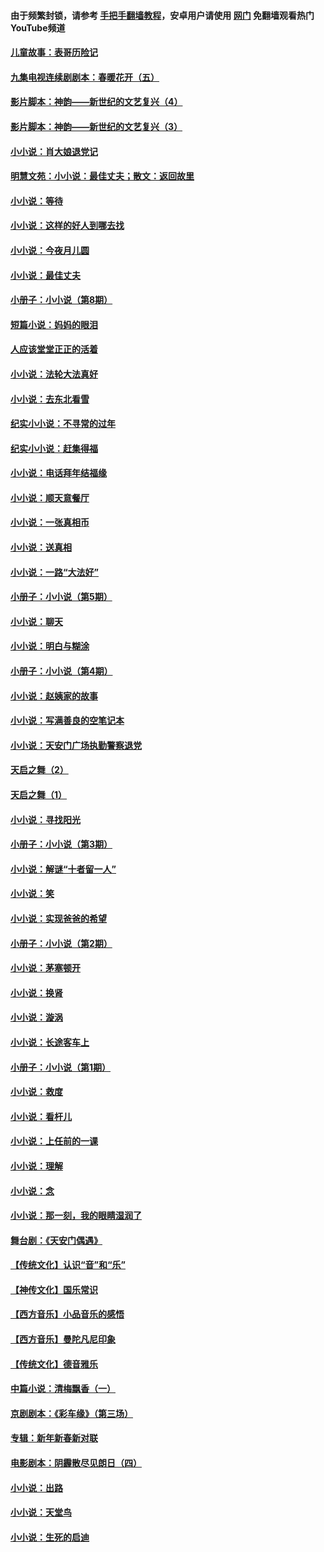 #### 由于频繁封锁，请参考 [手把手翻墙教程](https://github.com/gfw-breaker/guides/wiki/)，安卓用户请使用 [网门](https://github.com/gfw-breaker/nogfw/blob/master/dl.md?t=06052101) 免翻墙观看热门YouTube频道 

#### [儿童故事：表哥历险记](../pages/328/383535.md?t=06052101) 

#### [九集电视连续剧剧本：春暖花开（五）](../pages/328/275919.md?t=06052101) 

#### [影片脚本：神韵——新世纪的文艺复兴（4）](../pages/328/266089.md?t=06052101) 

#### [影片脚本：神韵——新世纪的文艺复兴（3）](../pages/328/266087.md?t=06052101) 

#### [小小说：肖大娘退党记](../pages/328/239807.md?t=06052101) 

#### [明慧文苑：小小说：最佳丈夫；散文：返回故里](../pages/328/3439.md?t=06052101) 

#### [小小说：等待](../pages/328/223927.md?t=06052101) 

#### [小小说：这样的好人到哪去找](../pages/328/209396.md?t=06052101) 

#### [小小说：今夜月儿圆](../pages/328/193588.md?t=06052101) 

#### [小小说：最佳丈夫](../pages/328/190938.md?t=06052101) 

#### [小册子：小小说（第8期）](../pages/328/188202.md?t=06052101) 

#### [短篇小说：妈妈的眼泪](../pages/328/187712.md?t=06052101) 

#### [人应该堂堂正正的活着](../pages/328/182430.md?t=06052101) 

#### [小小说：法轮大法真好](../pages/328/174669.md?t=06052101) 

#### [小小说：去东北看雪](../pages/328/173882.md?t=06052101) 

#### [纪实小小说：不寻常的过年](../pages/328/173187.md?t=06052101) 

#### [纪实小小说：赶集得福](../pages/328/172652.md?t=06052101) 

#### [小小说：电话拜年结福缘](../pages/328/172533.md?t=06052101) 

#### [小小说：顺天意餐厅](../pages/328/170182.md?t=06052101) 

#### [小小说：一张真相币](../pages/328/169410.md?t=06052101) 

#### [小小说：送真相](../pages/328/166713.md?t=06052101) 

#### [小小说：一路“大法好”](../pages/328/162016.md?t=06052101) 

#### [小册子：小小说（第5期）](../pages/328/161131.md?t=06052101) 

#### [小小说：聊天](../pages/328/159640.md?t=06052101) 

#### [小小说：明白与糊涂](../pages/328/158101.md?t=06052101) 

#### [小册子：小小说（第4期）](../pages/328/158006.md?t=06052101) 

#### [小小说：赵姨家的故事](../pages/328/157843.md?t=06052101) 

#### [小小说：写满善良的空笔记本](../pages/328/157382.md?t=06052101) 

#### [小小说：天安门广场执勤警察退党](../pages/328/156982.md?t=06052101) 

#### [天启之舞（2）](../pages/328/153440.md?t=06052101) 

#### [天启之舞（1）](../pages/328/153439.md?t=06052101) 

#### [小小说：寻找阳光](../pages/328/153065.md?t=06052101) 

#### [小册子：小小说（第3期）](../pages/328/151715.md?t=06052101) 

#### [小小说：解谜“十者留一人”](../pages/328/148967.md?t=06052101) 

#### [小小说：笑](../pages/328/148905.md?t=06052101) 

#### [小小说：实现爸爸的希望](../pages/328/148096.md?t=06052101) 

#### [小册子：小小说（第2期）](../pages/328/147214.md?t=06052101) 

#### [小小说：茅塞顿开](../pages/328/147030.md?t=06052101) 

#### [小小说：换肾](../pages/328/146770.md?t=06052101) 

#### [小小说：漩涡](../pages/328/146683.md?t=06052101) 

#### [小小说：长途客车上](../pages/328/145076.md?t=06052101) 

#### [小册子：小小说（第1期）](../pages/328/143963.md?t=06052101) 

#### [小小说：救度](../pages/328/143927.md?t=06052101) 

#### [小小说：看杆儿](../pages/328/142137.md?t=06052101) 

#### [小小说：上任前的一课](../pages/328/140808.md?t=06052101) 

#### [小小说：理解](../pages/328/140476.md?t=06052101) 

#### [小小说：念](../pages/328/139513.md?t=06052101) 

#### [小小说：那一刻，我的眼睛湿润了](../pages/328/138476.md?t=06052101) 

#### [舞台剧：《天安门偶遇》](../pages/328/117155.md?t=06052101) 

#### [【传统文化】认识“音”和“乐”](../pages/328/108667.md?t=06052101) 

#### [【神传文化】国乐常识](../pages/328/104225.md?t=06052101) 

#### [【西方音乐】小品音乐的感悟](../pages/328/102924.md?t=06052101) 

#### [【西方音乐】曼陀凡尼印象](../pages/328/102922.md?t=06052101) 

#### [【传统文化】德音雅乐](../pages/328/102923.md?t=06052101) 

#### [中篇小说：清梅飘香（一）](../pages/328/101058.md?t=06052101) 

#### [京剧剧本：《彩车缘》（第三场）](../pages/328/96434.md?t=06052101) 

#### [专辑：新年新春新对联](../pages/328/94991.md?t=06052101) 

#### [电影剧本：阴霾散尽见朗日（四）](../pages/328/87081.md?t=06052101) 

#### [小小说：出路](../pages/328/84848.md?t=06052101) 

#### [小小说：天堂鸟](../pages/328/83084.md?t=06052101) 

#### [小小说：生死的启迪](../pages/328/70977.md?t=06052101) 

